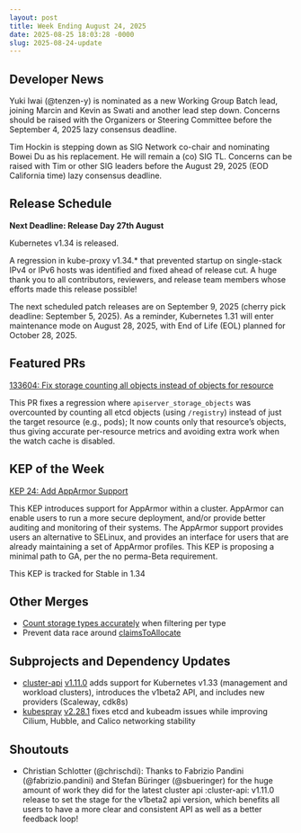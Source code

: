 ```yaml
---
layout: post
title: Week Ending August 24, 2025
date: 2025-08-25 18:03:28 -0000
slug: 2025-08-24-update
---
```


## Developer News

Yuki Iwai (@tenzen-y) is nominated as a new Working Group Batch lead, joining Marcin and Kevin as Swati and another lead step down. Concerns should be raised with the Organizers or Steering Committee before the September 4, 2025 lazy consensus deadline.

Tim Hockin is stepping down as SIG Network co-chair and nominating Bowei Du as his replacement. He will remain a (co) SIG TL. Concerns can be raised with Tim or other SIG leaders before the August 29, 2025 (EOD California time) lazy consensus deadline.


## Release Schedule

**Next Deadline: Release Day 27th August**

Kubernetes v1.34 is released. 

A regression in kube-proxy v1.34.* that prevented startup on single-stack IPv4 or IPv6 hosts was identified and fixed ahead of release cut.
A huge thank you to all contributors, reviewers, and release team members whose efforts made this release possible!

The next scheduled patch releases are on September 9, 2025 (cherry pick deadline: September 5, 2025).
As a reminder, Kubernetes 1.31 will enter maintenance mode on August 28, 2025, with End of Life (EOL) planned for October 28, 2025.

## Featured PRs

[133604: Fix storage counting all objects instead of objects for resource](https://github.com/kubernetes/kubernetes/pull/133604)

This PR fixes a regression where `apiserver_storage_objects` was overcounted by counting all etcd objects (using `/registry`) instead of just the target resource (e.g., pods); It now counts only that resource’s objects, thus giving accurate per-resource metrics and avoiding extra work when the watch cache is disabled.


## KEP of the Week

[KEP 24: Add AppArmor Support](https://github.com/tallclair/k8s-enhancements/blob/3bfe4d0b1dcf20394fd2b2bc77ee50911b409fe8/keps/sig-node/24-apparmor/README.md)

This KEP introduces support for AppArmor within a cluster. AppArmor can enable users to run a more secure deployment, and/or provide better auditing and monitoring of their systems. The AppArmor support provides users an alternative to SELinux, and provides an interface for users that are already maintaining a set of AppArmor profiles. This KEP is proposing a minimal path to GA, per the no perma-Beta requirement.

This KEP is tracked for Stable in 1.34


## Other Merges

*  [Count storage types accurately](https://github.com/kubernetes/kubernetes/pull/133604) when filtering per type
*  Prevent data race around [claimsToAllocate](https://github.com/kubernetes/kubernetes/pull/133587)

## Subprojects and Dependency Updates

* [cluster-api](https://github.com/kubernetes-sigs/cluster-api) [v1.11.0](https://github.com/kubernetes-sigs/cluster-api/releases/tag/v1.11.0) adds support for Kubernetes v1.33 (management and workload clusters), introduces the v1beta2 API, and includes new providers (Scaleway, cdk8s)
* [kubespray](https://github.com/kubernetes-sigs/kubespray) [v2.28.1](https://github.com/kubernetes-sigs/kubespray/releases/tag/v2.28.1) fixes etcd and kubeadm issues while improving Cilium, Hubble, and Calico networking stability

## Shoutouts

* Christian Schlotter (@chrischdi): Thanks to Fabrizio Pandini (@fabrizio.pandini) and Stefan Büringer (@sbueringer) for the huge amount of work they did for the latest cluster api :cluster-api: v1.11.0 release to set the stage for the v1beta2 api version, which benefits all users to have a more clear and consistent API as well as a better feedback loop!

